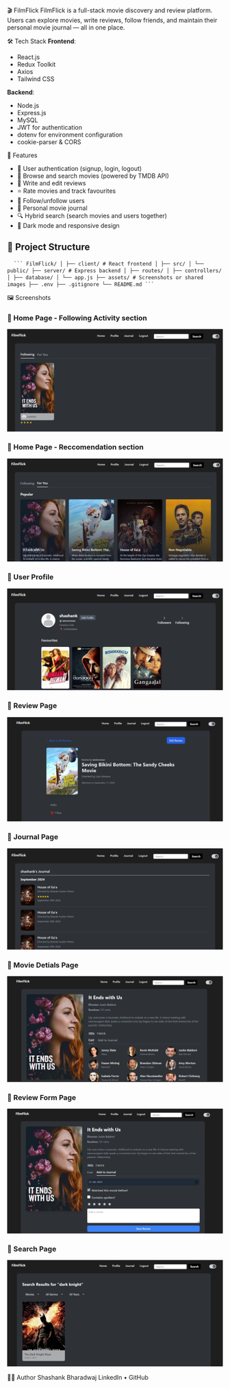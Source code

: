 🎬 FilmFlick
FilmFlick is a full-stack movie discovery and review platform. Users can explore movies, write reviews, follow friends, and maintain their personal movie journal — all in one place.

🛠️ Tech Stack
**Frontend**:  
- React.js  
- Redux Toolkit  
- Axios  
- Tailwind CSS  

**Backend**:  
- Node.js  
- Express.js  
- MySQL  
- JWT for authentication  
- dotenv for environment configuration  
- cookie-parser & CORS  

🚀 Features
- 🔐 User authentication (signup, login, logout)
- 🎥 Browse and search movies (powered by TMDB API)
- 📝 Write and edit reviews
- ⭐ Rate movies and track favourites
- 👤 Follow/unfollow users
- 📔 Personal movie journal
- 🔍 Hybrid search (search movies and users together)
- 🌙 Dark mode and responsive design

## 📁 Project Structure
<pre> <code> ``` FilmFlick/ │ ├── client/ # React frontend │ ├── src/ │ └── public/ ├── server/ # Express backend │ ├── routes/ │ ├── controllers/ │ ├── database/ │ └── app.js ├── assets/ # Screenshots or shared images ├── .env ├── .gitignore └── README.md ``` </code> </pre>

🖼️ Screenshots
### 🔹 Home Page - Following Activity section
![Home Page](./client/src/screenshots/following-activity.png)

### 🔹 Home Page - Reccomendation section
![Home Page](./client/src/screenshots/recommended.png)

### 🔹 User Profile
![Profile Page](./client/src/screenshots/profile.png)

### 🔹 Review Page
![Review](./client/src/screenshots/review.png)

### 🔹 Journal Page
![Journal](./client/src/screenshots/journal.png)

### 🔹 Movie Detials Page
![Movie-details](./client/src/screenshots/movie-details.png)

### 🔹 Review Form Page
![Review Form](./client/src/screenshots/review-form.png)

### 🔹 Search Page
![Search](./client/src/screenshots/search.png)

🙋‍♂️ Author
Shashank Bharadwaj
LinkedIn • GitHub

